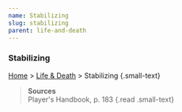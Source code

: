 ```yaml
---
name: Stabilizing
slug: stabilizing
parent: life-and-death
---
```

### Stabilizing
[Home](dm-operations-center) > [Life & Death](life-and-death) > Stabilizing {.small-text}



> **Sources** <br/>
> Player's Handbook, p. 183
{.read .small-text}